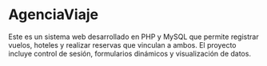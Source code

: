 # AgenciaViaje
Este es un sistema web desarrollado en PHP y MySQL que permite registrar vuelos, hoteles y realizar reservas que vinculan a ambos. El proyecto incluye control de sesión, formularios dinámicos y visualización de datos.
